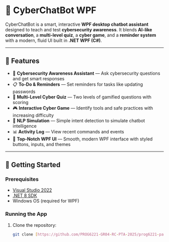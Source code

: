 # 🤖 CyberChatBot WPF


CyberChatBot is a smart, interactive **WPF desktop chatbot assistant** designed to teach and test **cybersecurity awareness**. It blends **AI-like conversation**, a **multi-level quiz**, a **cyber game**, and a **reminder system** with a modern, fluid UI built in **.NET WPF (C#)**.

---

## 🧠 Features

- 🔐 **Cybersecurity Awareness Assistant** — Ask cybersecurity questions and get smart responses
- 📋 **To-Do & Reminders** — Set reminders for tasks like updating passwords
- 🧠 **Multi-Level Cyber Quiz** — Two levels of gamified questions with scoring
- 🎮 **Interactive Cyber Game** — Identify tools and safe practices with increasing difficulty
- 🧠 **NLP Simulation** — Simple intent detection to simulate chatbot intelligence
- 📊 **Activity Log** — View recent commands and events
- 🎨 **Top-Notch WPF UI** — Smooth, modern WPF interface with styled buttons, inputs, and themes


---

## 🚀 Getting Started

### Prerequisites
- [Visual Studio 2022](https://visualstudio.microsoft.com/)
- [.NET 8 SDK](https://dotnet.microsoft.com/en-us/download/dotnet/8.0)
- Windows OS (required for WPF)

### Running the App

1. Clone the repository:
   ```bash
   git clone [https://github.com/PROG6221-GR04-RC-PTA-2025/prog6221-part-1-submission-hub-sinnistar16]
  
